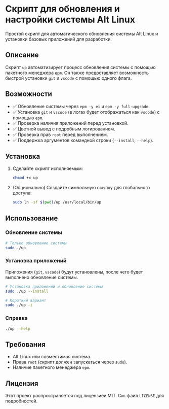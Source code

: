 # Скрипт для обновления и настройки системы Alt Linux

Простой скрипт для автоматического обновления системы Alt Linux и установки базовых приложений для разработки.

## Описание

Скрипт `up` автоматизирует процесс обновления системы с помощью пакетного менеджера `epm`. Он также предоставляет возможность быстрой установки `git` и `vscode` с помощью одного флага.

## Возможности

- ✅ Обновление системы через `epm -y ei` и `epm -y full-upgrade`.
- ✅ Установка `git` и `vscode` (в логах будет отображаться как `vscode`) с помощью `epm`.
- ✅ Проверка наличия приложений перед установкой.
- ✅ Цветной вывод с подробным логированием.
- ✅ Проверка прав `root` перед выполнением.
- ✅ Поддержка аргументов командной строки (`--install`, `--help`).

## Установка

1.  Сделайте скрипт исполняемым:
    ```bash
    chmod +x up
    ```

2.  (Опционально) Создайте символьную ссылку для глобального доступа:
    ```bash
    sudo ln -sf $(pwd)/up /usr/local/bin/up
    ```

## Использование

### Обновление системы
```bash
# Только обновление системы
sudo ./up
```

### Установка приложений
Приложения (`git`, `vscode`) будут установлены, после чего будет выполнено обновление системы.
```bash
# Установка приложений и обновление системы
sudo ./up --install

# Короткий вариант
sudo ./up -i
```

### Справка
```bash
./up --help
```

## Требования

- Alt Linux или совместимая система.
- Права `root` (скрипт должен запускаться через `sudo`).
- Наличие пакетного менеджера `epm`.

## Лицензия

Этот проект распространяется под лицензией MIT. См. файл `LICENSE` для подробностей.